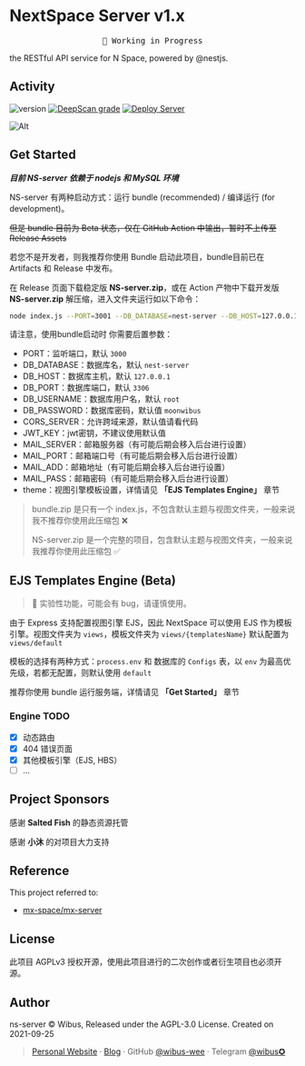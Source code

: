 # NextSpace Server v1.x

<pre align="center">
🧪 Working in Progress
</pre>

<!-- 
```
____ ____
 / ___/ ___|       ___  ___ _ ____   _____ _ __ 
| |  _\___ \ _____/ __|/ _ \ '__\ \ / / _ \ '__|
| |_| |___) |_____\__ \  __/ |   \ V /  __/ |   
 \____|____/      |___/\___|_|    \_/ \___|_|   

```
-->

the RESTful API service for N Space, powered by @nestjs.


## Activity

![version](https://img.shields.io/github/package-json/v/wibus-wee/GS-server) 
[![DeepScan grade](https://deepscan.io/api/teams/14175/projects/18839/branches/473312/badge/grade.svg)](https://deepscan.io/dashboard#view=project&tid=14175&pid=18839&bid=473312) 
[![Deploy Server](https://github.com/wibus-wee/GS-server/actions/workflows/deploy.yml/badge.svg?branch=main)](https://github.com/wibus-wee/GS-server/actions/workflows/deploy.yml) 

![Alt](https://repobeats.axiom.co/api/embed/c901877ec290fab2cf7184b8ce2510da577401a1.svg "Repobeats analytics image")

## Get Started

**_目前 NS-server 依赖于 nodejs 和 MySQL 环境_**

NS-server 有两种启动方式：运行 bundle (recommended) / 编译运行 (for development)。

~~但是 bundle 目前为 Beta 状态，仅在 GitHub Action 中输出，暂时不上传至 Release Assets~~ 

若您不是开发者，则我推荐你使用 Bundle 启动此项目，bundle目前已在 Artifacts 和 Release 中发布。

在 Release 页面下载稳定版 **NS-server.zip**，或在 Action 产物中下载开发版 **NS-server.zip** 解压缩，进入文件夹运行如以下命令：

```bash
node index.js --PORT=3001 --DB_DATABASE=nest-server --DB_HOST=127.0.0.1 --DB_PORT=3306 --DB_USERNAME=root --DB_PASSWORD=moonwibus
```

请注意，使用bundle启动时 你需要后置参数：

- PORT：监听端口，默认 `3000`
- DB_DATABASE：数据库名，默认 `nest-server`
- DB_HOST：数据库主机，默认 `127.0.0.1`
- DB_PORT：数据库端口，默认 `3306`
- DB_USERNAME：数据库用户名，默认 `root`
- DB_PASSWORD：数据库密码，默认值 `moonwibus`
- CORS_SERVER：允许跨域来源，默认值请看代码
- JWT_KEY：jwt密钥，不建议使用默认值
- MAIL_SERVER：邮箱服务器（有可能后期会移入后台进行设置）
- MAIL_PORT：邮箱端口号（有可能后期会移入后台进行设置）
- MAIL_ADD：邮箱地址（有可能后期会移入后台进行设置）
- MAIL_PASS：邮箱密码（有可能后期会移入后台进行设置）
- theme：视图引擎模板设置，详情请见 **「EJS Templates Engine」** 章节

> bundle.zip 是只有一个 index.js，不包含默认主题与视图文件夹，一般来说我不推荐你使用此压缩包 ❌
>
> NS-server.zip 是一个完整的项目，包含默认主题与视图文件夹，一般来说我推荐你使用此压缩包 ✅

## EJS Templates Engine (Beta)

> 🧪 实验性功能，可能会有 bug，请谨慎使用。

由于 Express 支持配置视图引擎 EJS，因此 NextSpace 可以使用 EJS 作为模板引擎。视图文件夹为 `views`，模板文件夹为 `views/{templatesName}` 默认配置为 `views/default`

模板的选择有两种方式：`process.env` 和 数据库的 `Configs` 表，以 `env` 为最高优先级，若都无配置，则默认使用 `default`

推荐你使用 bundle 运行服务端，详情请见 **「Get Started」** 章节

### Engine TODO

- [X] 动态路由
- [X] 404 错误页面
- [x] 其他模板引擎（EJS, HBS）
- [ ] ...

## Project Sponsors

感谢 **Salted Fish**  的静态资源托管

感谢 **小沐** 的对项目大力支持

## Reference

This project referred to: 

- [mx-space/mx-server](https://github.com/mx-space/mx-server)

## License

此项目 AGPLv3 授权开源，使用此项目进行的二次创作或者衍生项目也必须开源。

## Author

ns-server © Wibus, Released under the AGPL-3.0 License. Created on 2021-09-25

> [Personal Website](http://iucky.cn/) · [Blog](https://blog.iucky.cn/) · GitHub [@wibus-wee](https://github.com/wibus-wee/) · Telegram [@wibus✪](https://t.me/wibus_wee)